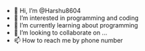 - 👋 Hi, I’m @Harshu8604
- 👀 I’m interested in programming and coding 
- 🌱 I’m currently learning about programming 
- 💞️ I’m looking to collaborate on ...
- 📫 How to reach me by phone number 

<!---
Harshu8604/Harshu8604 is a ✨ special ✨ repository because its `README.md` (this file) appears on your GitHub profile.
You can click the Preview link to take a look at your changes.
--->
